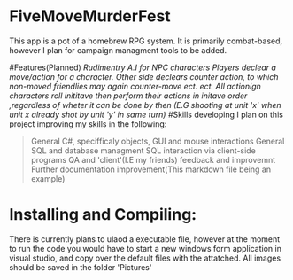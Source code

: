 # FiveMoveMurderFest
This app is a pot of a homebrew RPG system.
It is primarily combat-based, however I plan for campaign managment tools to be added.

#Features(Planned)
*Rudimentry A.I for NPC characters*
*Players declear a move/action for a character. Other side declears counter action, to which non-moved friendlies may again counter-move*
*ect. ect. All actionign characters roll inititave then perform their actions in initave order ,regardless of wheter it can be done by then*
*(E.G shooting at unit 'x' when unit x already shot by unit 'y' in same turn)*
#Skills developing
I plan on this project improving my skills in the following:
>General C#, specifficaly objects, GUI and mouse interactions
>General SQL and database managment
>SQL interaction via client-side programs
>QA and 'client'(I.E my friends) feedback and improvemnt
>Further documentation improvement(This markdown file being an example)

# Installing and Compiling:
There is currently plans to ulaod a executable file, however at the moment to run the code you would have to start
a new windows form application in visual studio, and copy over the default files with the attatched.
All images should be saved in the folder 'Pictures'

